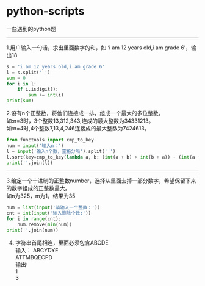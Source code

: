 # python-scripts
一些遇到的python题
***
1.用户输入一句话，求出里面数字的和，如 ‘i am 12 years old,i am grade 6’，输出18
```python
s = 'i am 12 years old,i am grade 6'
l = s.split(' ')
sum = 0
for i in l:
    if i.isdigit():
        sum += int(i)
print(sum)
```
2.设有n个正整数，将他们连接成一排，组成一个最大的多位整数。  
如:n=3时，3个整数13,312,343,连成的最大整数为34331213。  
如:n=4时,4个整数7,13,4,246连接成的最大整数为7424613。  
```python
from functools import cmp_to_key
num = input('输入n：')
l = input('输入n个数，空格分隔').split(' ')
l.sort(key=cmp_to_key(lambda a, b: (int(a + b) > int(b + a)) - (int(a + b) < int(b + a))), reverse=True)
print(''.join(l))
```
---
3.给定一个十进制的正整数number，选择从里面去掉一部分数字，希望保留下来的数字组成的正整数最大。  
如n为325，m为1，结果为35
```python
num = list(input('请输入一个整数：'))
cnt = int(input('输入删除个数:'))
for i in range(cnt):
    num.remove(min(num))
print(''.join(num))

```
4. 字符串首尾相连，里面必须包含ABCDE  
输入：
ABCYDYE   
ATTMBQECPD  
输出:  
1  
3
```python


```